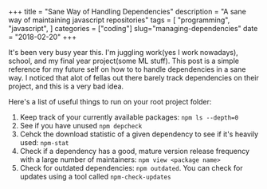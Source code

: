 +++
title = "Sane Way of Handling Dependencies"
description = "A sane way of maintaining javascript repositories"
tags = [
    "programming",
    "javascript",
]
categories = ["coding"]
slug="managing-dependencies"
date = "2018-02-20"
+++

It's been very busy year this. I'm juggling work(yes I work nowadays), school, and my final year project(some ML stuff). This post is a simple reference for my future self on how to to handle dependencies in a sane way. I noticed that alot of fellas out there barely track dependencies on their project, and this is a very bad idea.

Here's a list of useful things to run on your root project folder:

1. Keep track of your currently available packages: `npm ls --depth=0`
2. See if you have unused `npm depcheck`
3. Cehck the download statistic of a given dependency to see if it's heavily used: `npm-stat`
4. Check if a dependency has a good, mature version release frequency with a large number of maintainers: `npm view <package name>`
5. Check for outdated dependencies: `npm outdated`. You can check for updates using a tool called `npm-check-updates`
